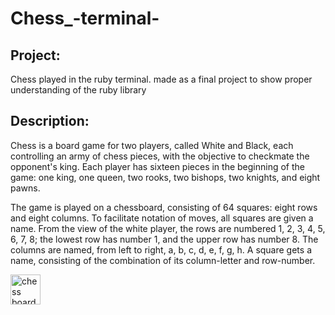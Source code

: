 # Chess_-terminal-
## Project:
Chess played in the ruby terminal. made as a final project to show proper understanding of the ruby library

## Description:
Chess is a board game for two players, called White and Black, each controlling an army of chess pieces, with the objective to checkmate the opponent's king. Each player has sixteen pieces in the beginning of the game: one king, one queen, two rooks, two bishops, two knights, and eight pawns.

The game is played on a chessboard, consisting of 64 squares: eight rows and eight columns. To facilitate notation of moves, all squares are given a name. From the view of the white player, the rows are numbered 1, 2, 3, 4, 5, 6, 7, 8; the lowest row has number 1, and the upper row has number 8. The columns are named, from left to right, a, b, c, d, e, f, g, h. A square gets a name, consisting of the combination of its column-letter and row-number.

<!-- ![chess baord](https://upload.wikimedia.org/wikipedia/commons/thumb/a/a7/Chess_board_blank.svg/2015px-Chess_board_blank.svg.png)  -->
<img src="https://github.com/favicon.ico" width="48" alt="chess board">